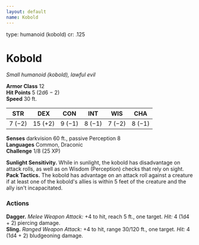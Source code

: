 ```yaml
---
layout: default
name: Kobold
---
```

type: humanoid (kobold)
cr: .125

# Kobold 
_Small humanoid (kobold), lawful evil_

**Armor Class** 12    
**Hit Points** 5 (2d6 − 2)    
**Speed** 30 ft. 

| STR     | DEX     | CON     | INT     | WIS     | CHA     |
|---------|---------|---------|---------|---------|---------|
| 7 (−2)  | 15 (+2) | 9 (−1)  | 8 (−1)  | 7 (−2)  | 8 (−1)  |

**Senses** darkvision 60 ft., passive Perception 8    
**Languages** Common, Draconic    
**Challenge** 1/8 (25 XP) 

**Sunlight Sensitivity.** While in sunlight, the kobold has disadvantage on attack rolls, as well as on Wisdom (Perception) checks that rely on sight.    
**Pack Tactics.** The kobold has advantage on an attack roll against a creature if at least one of the kobold's allies is within 5 feet of the creature and the ally isn't incapacitated. 

### Actions 
**Dagger.** _Melee Weapon Attack:_ +4 to hit, reach 5 ft., one target. _Hit:_ 4 (1d4 + 2) piercing damage.    
**Sling.** _Ranged Weapon Attack:_ +4 to hit, range 30/120 ft., one target. _Hit:_ 4 (1d4 + 2) bludgeoning damage.